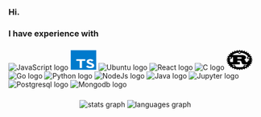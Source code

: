 ### Hi.

<!--
**Rasib0/Rasib0** is a ✨ _special_ ✨ repository because its `README.md` (this file) appears on your GitHub profile.

Here are some ideas to get you started:

- 🔭 I’m currently working on ...
- 🌱 I’m currently learning ...
- 👯 I’m looking to collaborate on ...
- 🤔 I’m looking for help with ...
- 💬 Ask me about ...
- 📫 How to reach me: ...
- 😄 Pronouns: ...
- ⚡ Fun fact: ...
-->

###

<h3 align="left">I have experience with</h2>

###

<div align="left">
  <img src="https://cdn.jsdelivr.net/gh/devicons/devicon/icons/javascript/javascript-original.svg?raw=true" height="40" width="52" alt="JavaScript logo"  />
  <img src="https://github.com/devicons/devicon/blob/master/icons/typescript/typescript-original.svg?raw=true" height="40" width="52" alt="TypeScript logo"  />
    <img src="https://github.com/devicons/devicon/tree/master/icons/ubuntu/ubuntu-plain.svg?raw=true" height="40" width="52" alt="Ubuntu logo"/>

  
  <img src="https://cdn.jsdelivr.net/gh/devicons/devicon/icons/react/react-original.svg?raw=true" height="40" width="52" alt="React logo"  />
  
  <img src="https://cdn.jsdelivr.net/gh/devicons/devicon/icons/c/c-original.svg?raw=true" height="40" width="52" alt="C logo"  />
  <img src="https://github.com/devicons/devicon/blob/master/icons/rust/rust-plain.svg?raw=true" height="40" width="52" alt="Rust logo"  />
  <img src="https://cdn.jsdelivr.net/gh/devicons/devicon/icons/go/go-original.svg?raw=true" height="40" width="52" alt="Go logo"  />
  <img src="https://cdn.jsdelivr.net/gh/devicons/devicon/icons/python/python-original.svg?raw=true" height="40" width="52" alt="Python logo"  />

  <img src="https://cdn.jsdelivr.net/gh/devicons/devicon/icons/nodejs/nodejs-original.svg?raw=true" height="40" width="52" alt="NodeJs logo"  />
  <img src="https://cdn.jsdelivr.net/gh/devicons/devicon/icons/java/java-original.svg?raw=true" height="40" width="52" alt="Java logo"  />
  <img src="https://cdn.jsdelivr.net/gh/devicons/devicon/icons/jupyter/jupyter-original.svg?raw=true" height="40" width="52" alt="Jupyter logo"  />
  
  <img src="https://cdn.jsdelivr.net/gh/devicons/devicon/icons/postgresql/postgresql-original.svg?raw=true" height="40" width="52" alt="Postgresql logo"  />
  <img src="https://cdn.jsdelivr.net/gh/devicons/devicon/icons/mongodb/mongodb-original.svg?raw=true" height="40" width="52" alt="Mongodb logo"  />
</div>

###

<div align="center">
  <img src="https://github-readme-stats.vercel.app/api?username=Rasib0&hide_title=false&hide_rank=false&show_icons=true&include_all_commits=true&count_private=true&disable_animations=false&theme=dark&locale=en&hide_border=true&order=1" height="150" alt="stats graph"  />
  <img src="https://github-readme-stats.vercel.app/api/top-langs?username=Rasib0&locale=en&hide_title=false&layout=compact&card_width=320&langs_count=5&theme=dark&hide_border=true&order=2" height="150" alt="languages graph"  />
</div>

###
